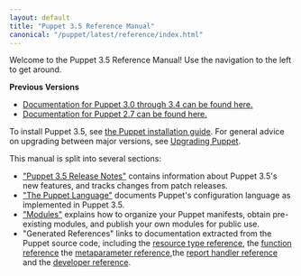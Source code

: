 ```yaml
---
layout: default
title: "Puppet 3.5 Reference Manual"
canonical: "/puppet/latest/reference/index.html"
---
```



Welcome to the Puppet 3.5 Reference Manual! Use the navigation to the left to get around.

**Previous Versions**

- [Documentation for Puppet 3.0 through 3.4 can be found here.](/puppet/3/reference)
- [Documentation for Puppet 2.7 can be found here.](/puppet/2.7/reference)

To install Puppet 3.5, see [the Puppet installation guide](/guides/install_puppet/pre_install.html). For general advice on upgrading between major versions, see [Upgrading Puppet](/guides/install_puppet/upgrading.html).

This manual is split into several sections:

* ["Puppet 3.5 Release Notes"](./release_notes.html) contains information about Puppet 3.5's new features, and tracks changes from patch releases.
* ["The Puppet Language"](./lang_summary.html) documents Puppet's configuration language as implemented in Puppet 3.5.
* ["Modules"](./modules_fundamentals.html) explains how to organize your Puppet manifests, obtain pre-existing modules, and publish your own modules for public use.
* "Generated References" links to documentation extracted from the Puppet source code, including the [resource type reference](/references/3.5.latest/type.html), the [function reference](/references/3.5.latest/function.html) the [metaparameter reference](/references/3.5.latest/metaparameter.html),the [report handler reference](/references/3.5.latest/report.html) and the [developer reference](/references/3.5.latest/developer/index.html).

